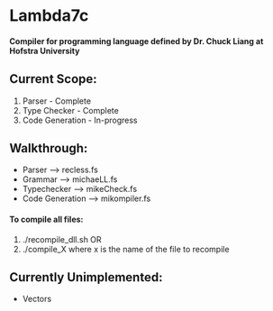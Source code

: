 # Lambda7c 
#### Compiler for programming language defined by Dr. Chuck Liang at Hofstra University


## Current Scope:
1. Parser - Complete
2. Type Checker - Complete
3. Code Generation - In-progress  

## Walkthrough:
- Parser --> recless.fs
- Grammar --> michaeLL.fs
- Typechecker --> mikeCheck.fs
- Code Generation --> mikompiler.fs

#### To compile all files:
1. ./recompile\_dll.sh
OR 
2. ./compile\_X where x is the name of the file to recompile

## Currently Unimplemented:
- Vectors
